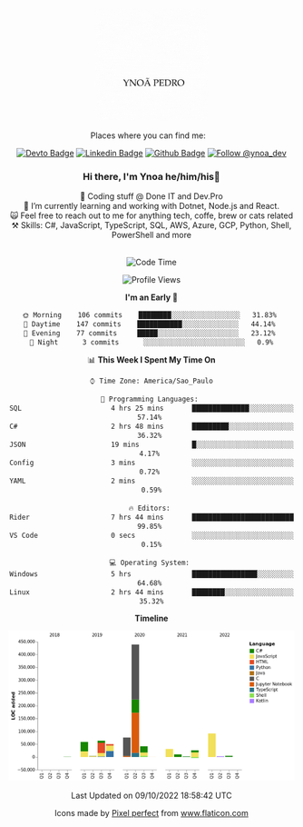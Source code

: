</p>
<p align='center'>
   <img src="./logo/logo.gif" width="200" height="200">
</p>
<p align='center'>
<a align='center'>
<a> Places where you can find me: </a>&nbsp;&nbsp;
 <div align='center'>
    
[![Devto Badge](https://img.shields.io/badge/-ypedroo-black?style=flat-square&logo=Dev.to&logoColor=white&link=https://dev.to/ypedroo/)](https://dev.to/ypedroo/)
[![Linkedin Badge](https://img.shields.io/badge/-LinkedIn-blue?style=flat-square&logo=Linkedin&logoColor=white&link=https://www.linkedin.com/in/ynoapedro)](https://www.linkedin.com/in/ynoapedro)
[![Github Badge](https://img.shields.io/github/followers/ypedroo?style=social)](https://github.com/ypedroo/)
<a href="https://twitter.com/intent/follow?screen_name=ynoa_dev"><img src="https://img.shields.io/twitter/follow/ynoa_dev.svg?label=Follow%20@ynoa_dev" alt="Follow @ynoa_dev"></img> </a>

### Hi there, I'm Ynoa he/him/his:panda_face:

🔭 Coding stuff @ Done IT and Dev.Pro <br/>
🌱 I’m currently learning and working with Dotnet, Node.js and React.<br/>
:scream_cat: Feel free to reach out to me for anything tech, coffe, brew or cats related <br/>
⚒️ Skills: C#, JavaScript, TypeScript, SQL, AWS, Azure, GCP, Python, Shell, PowerShell and more<br/>
<br/>
<!--START_SECTION:waka-->
![Code Time](http://img.shields.io/badge/Code%20Time-2%2C074%20hrs%2017%20mins-blue)

![Profile Views](http://img.shields.io/badge/Profile%20Views-0-blue)

**I'm an Early 🐤** 

```text
🌞 Morning    106 commits    ████████░░░░░░░░░░░░░░░░░   31.83% 
🌆 Daytime    147 commits    ███████████░░░░░░░░░░░░░░   44.14% 
🌃 Evening    77 commits     █████░░░░░░░░░░░░░░░░░░░░   23.12% 
🌙 Night      3 commits      ░░░░░░░░░░░░░░░░░░░░░░░░░   0.9%

```


📊 **This Week I Spent My Time On** 

```text
⌚︎ Time Zone: America/Sao_Paulo

💬 Programming Languages: 
SQL                      4 hrs 25 mins       ██████████████░░░░░░░░░░░   57.14% 
C#                       2 hrs 48 mins       █████████░░░░░░░░░░░░░░░░   36.32% 
JSON                     19 mins             █░░░░░░░░░░░░░░░░░░░░░░░░   4.17% 
Config                   3 mins              ░░░░░░░░░░░░░░░░░░░░░░░░░   0.72% 
YAML                     2 mins              ░░░░░░░░░░░░░░░░░░░░░░░░░   0.59%

🔥 Editors: 
Rider                    7 hrs 44 mins       █████████████████████████   99.85% 
VS Code                  0 secs              ░░░░░░░░░░░░░░░░░░░░░░░░░   0.15%

💻 Operating System: 
Windows                  5 hrs               ████████████████░░░░░░░░░   64.68% 
Linux                    2 hrs 44 mins       ████████░░░░░░░░░░░░░░░░░   35.32%

```

**Timeline**

![Chart not found](https://raw.githubusercontent.com/ypedroo/ypedroo/master/charts/bar_graph.png) 


 Last Updated on 09/10/2022 18:58:42 UTC
<!--END_SECTION:waka-->
Icons made by <a href="https://www.flaticon.com/authors/pixel-perfect" title="Pixel perfect">Pixel perfect</a> from <a href="https://www.flaticon.com/" title="Flaticon"> www.flaticon.com</a>
   </div>
